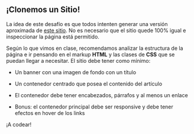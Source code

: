 ## ¡Clonemos un Sitio!

La idea de este desafío es que todos intenten generar una versión aproximada de [este sitio](https://medium.com/the-junction/the-generic-medium-article-a648dcf08bf6). No es necesario que el sitio quede 100% igual e inspeccionar la página está permitido. 

Según lo que vimos en clase, recomendamos analizar la estructura de la página e ir pensando en el markup **HTML** y las clases de **CSS** que se puedan llegar a necesitar. El sitio debe tener como mínimo:

- Un banner con una imagen de fondo con un título
- Un contenedor centrado que posea el contenido del artículo
- El contenedor debe tener encabezados, párrafos y al menos un enlace

- Bonus: el contenedor principal debe ser responsive y debe tener efectos en hover de los links

¡A codear!